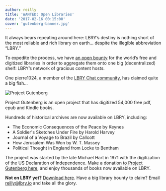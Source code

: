 ```yaml
---
author: reilly
title: 'WANTED: Open Libraries'
date: '2017-02-16 00:15:00'
cover: 'gutenberg-banner.jpg'
---
```

It always bears repeating around here: LBRY’s destiny is nothing short of the most reliable and rich library on earth... despite the illegible abbreviation “LBRY.”

To expedite the process, we have [an open bounty](https://lbry.io/bounty/publish-open-content) for the world’s free and digitized libraries in order to aggregate them onto one big (decentralized) shelf: LBRY’s network of gracious content hosts.

One pierre1024, a member of the [LBRY Chat community](http://chat.lbry.io/), has claimed quite a big fish…

![Project Gutenberg](/img/news/gutenberg-inline.jpg)

Project Gutenberg is an open project that has digitized 54,000 free pdf, epub and Kindle books.

Hundreds of historical archives are now available on LBRY, including:

- The Economic Consequences of the Peace by Keynes
- A Soldier's Sketches Under Fire by Harold Harvey
- Journal of a Voyage to Brazil by Callcott
- How Jerusalem Was Won by W. T.  Massey
- Political Thought in England from Locke to Bentham

The project was started by the late Michael Hart in 1971 with the digitization of the US Declaration of Independence. Make a donation [to Project Gutenberg here](https://www.gutenberg.org/wiki/Gutenberg:Project_Gutenberg_Needs_Your_Donation), and enjoy thousands of books now available on LBRY.

**Not on LBRY yet?** [Download here](https://lbry.io/get). Have a big library bounty to claim? Email reilly@lbry.io and take all the glory.
